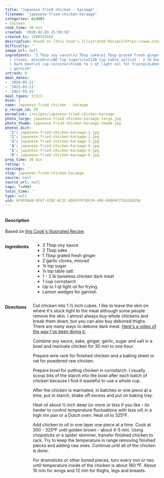 ```yaml
---
title: "Japanese fried chicken - karaage"
filename: "japanese-fried-chicken-karaage"
categories: &id001
- Chicken
cook_time: 30 min
created: '2020-02-03 15:50:50'
created_ts: 1580745050
description: Based on [this Cook's Illustrated Recipe](https://www.cooksillustrated.com/recipes/11892-japanese-fried-chicken-thighs-karaage).
difficulty: ''
image_url: null
ingredients: "3 Tbsp soy sauce\n2 Tbsp sake\n1 Tbsp grated fresh ginger\n2 garlic\
  \ cloves, minced\n\xBE tsp sugar\n\u215B tsp table salt\n1 - 2 lb boneless chicken\
  \ dark meat\n1 cup cornstarch\nUp to 1 qt light oil for frying\nLemon wedges for\
  \ garnish"
intrash: 0
meal_dates:
- '2020-05-21'
- '2021-03-11'
- '2021-03-25'
meal_types: 3|3|3
mine: 1
name: Japanese fried chicken - karaage
p_recipe_id: 30
permalink: /recipes/japanese-fried-chicken-karaage
photo_large: japanese-fried-chicken-karaage-large.jpg
photo_thumb: japanese-fried-chicken-karaage-thumb.jpg
photos_dict:
  '1': japanese-fried-chicken-karaage-1.jpg
  '2': japanese-fried-chicken-karaage-2.jpg
  '3': japanese-fried-chicken-karaage-3.jpg
  '4': japanese-fried-chicken-karaage-4.jpg
  '5': japanese-fried-chicken-karaage-5.jpg
  '6': japanese-fried-chicken-karaage-6.jpg
prep_time: 30 min
rating: 5
servings: ''
slug: japanese-fried-chicken-karaage
source: null
source_url: null
tags: *id001
total_time: ''
type: null
uid: AF9FDAAB-9F87-45DF-AC3C-6D85FFF3DF26-408-00004F23542EA29A
---
```

<div class="large-8 medium-7 columns" id="writeup">		<div id="description"><h4>Description</h4>
<div class="box box-description content"><p>Based on <a href="https://www.cooksillustrated.com/recipes/11892-japanese-fried-chicken-thighs-karaage">this Cook's Illustrated Recipe</a>.</p>
</div></div>	</div><!-- #writeup -->
</div><!-- #row-one -->
<div class="row" id="row-two">	<div class="medium-4 small-5 columns" id="ingredients"><h4>Ingredients</h4><div class="box box-ingredients content"><ul>
<li>3 Tbsp soy sauce</li>
<li>2 Tbsp sake</li>
<li>1 Tbsp grated fresh ginger</li>
<li>2 garlic cloves, minced</li>
<li>¾ tsp sugar</li>
<li>⅛ tsp table salt</li>
<li>1 - 2 lb boneless chicken dark meat</li>
<li>1 cup cornstarch</li>
<li>Up to 1 qt light oil for frying</li>
<li>Lemon wedges for garnish</li>
</ul>
</div>	</div>	<div class="medium-6 small-7 columns" id="directions"><h4>Directions</h4><div class="box box-directions content"><p>Cut chicken into 1 ½ inch cubes. I like to leave the skin on where it's stuck tight to the meat although some people remove the skin. I almost always buy whole chickens and break them down, but you can also buy deboned thighs. There are many ways to debone dark meat. <a href="https://youtu.be/3xYzS8NsZ-Y">Here's a video of the way I've been doing it.</a></p>
<p>Combine soy sauce, sake, ginger, garlic, sugar and salt in a bowl and marinate chicken for 30 min to one hour.</p>
<p>Prepare wire rack for finished chicken and a baking sheet or vat for powdered raw chicken.</p>
<p>Prepare bowl for putting chicken in cornstarch. I usually scoop bits of the starch into the bowl after each batch of chicken because I find it wasteful to use a whole cup.</p>
<p>After the chicken is marinated, in batches or one piece at a time, put in starch, shake off excess and put on baking tray.</p>
<p>Heat oil about ½ inch deep (or more or less if you like - its harder to control temperature fluctuations with less oil) in a high rim pan or a Dutch oven. Heat oil to 325ºF.</p>
<p>Add chicken to oil in one layer one piece at a time. Cook at 300 - 325ºF until golden brown - about 4-5 min. Using chopsticks or a spider skimmer, transfer finished chicken to rack. Try to keep the temperature in range removing finished pieces and adding raw ones. Continue until all of the chicken is done.</p>
<p>For drumsticks or other boned pieces, turn every min or two until temperature inside of the chicken is about 160 ºF. About 10 min for wings and 12 min for thighs, legs and breasts.</p>
</div>	</div>